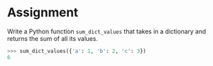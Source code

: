 # Assignment

Write a Python function `sum_dict_values` that takes in a dictionary and returns the sum of all its values.

```python
>>> sum_dict_values({'a': 1, 'b': 2, 'c': 3})
6
```
